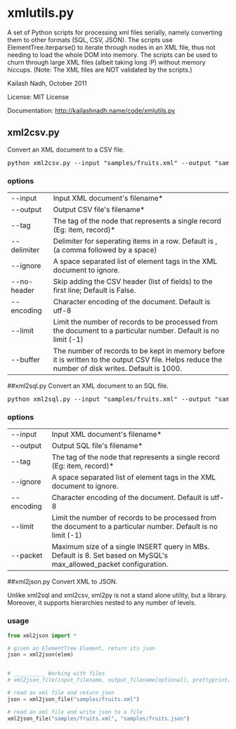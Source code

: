 # xmlutils.py
A set of Python scripts for processing xml files serially, 
namely converting them to other formats (SQL, CSV, JSON). The scripts use ElementTree.iterparse() 
to iterate through nodes in an XML file, thus not needing to load the whole DOM into memory. 
The scripts can be used to churn through large XML files (albeit taking long :P) without 
memory hiccups. (Note: The XML files are NOT validated by the scripts.)

Kailash Nadh, October 2011

License:	MIT License

Documentation: http://kailashnadh.name/code/xmlutils.py

## xml2csv.py
Convert an XML document to a CSV file.

<pre>
python xml2csv.py --input "samples/fruits.xml" --output "samples/fruits.csv" --tag "item"
</pre>

### options
<table>
	<tbody>
		<tr>
			<td>--input</td>
			<td>
				Input XML document's filename*
			</td>
		</tr>
		<tr>
			<td>--output</td>
			<td>
				Output CSV file's filename*
			</td>
		</tr>
		<tr>
			<td>--tag</td>
			<td>
				The tag of the node that represents a single record (Eg: item, record)*
			</td>
		</tr>
		<tr>
			<td>--delimiter</td>
			<td>
				Delimiter for seperating items in a row. Default is , (a comma followed by a space)
			</td>
		</tr>
		<tr>
			<td>--ignore</td>
			<td>
				A space separated list of element tags in the XML document to ignore.
			</td>
		</tr>
		<tr>
			<td>--no-header</td>
			<td>
				Skip adding the CSV header (list of fields) to the first line; Default is False.
			</td>
		</tr>
		<tr>
			<td>--encoding</td>
			<td>
				Character encoding of the document. Default is utf-8
			</td>
		</tr>
		<tr>
			<td>--limit</td>
			<td>
				Limit the number of records to be processed from the document to a particular number. 
				Default is no limit (-1)
			</td>
		</tr>
		<tr>
			<td>--buffer</td>
			<td>
				The number of records to be kept in memory before it is written to the output CSV file. Helps 
				reduce the number of disk writes. Default is 1000.
			</td>
		</tr>
	</tbody>
</table>

##xml2sql.py
Convert an XML document to an SQL file.

<pre>
python xml2sql.py --input "samples/fruits.xml" --output "samples/fruits.sql" --tag "item" --table "myfruits"
</pre>

### options
<table>
	<tbody>
		<tr>
			<td>--input</td>
			<td>
				Input XML document's filename*
			</td>
		</tr>
		<tr>
			<td>--output</td>
			<td>
				Output SQL file's filename*
			</td>
		</tr>
		<tr>
			<td>--tag</td>
			<td>
				The tag of the node that represents a single record (Eg: item, record)*
			</td>
		</tr>
		<tr>
			<td>--ignore</td>
			<td>
				A space separated list of element tags in the XML document to ignore.
			</td>
		</tr>
		<tr>
			<td>--encoding</td>
			<td>
				Character encoding of the document. Default is utf-8
			</td>
		</tr>
		<tr>
			<td>--limit</td>
			<td>
				Limit the number of records to be processed from the document to a particular number. 
				Default is no limit (-1)
			</td>
		</tr>
		<tr>
			<td>--packet</td>
			<td>
				Maximum size of a single INSERT query in MBs. Default is 8. Set based on MySQL's 
				max_allowed_packet configuration.
			</td>
		</tr>
	</tbody>
</table>

##xml2json.py
Convert XML to JSON.

Unlike xml2sql and xml2csv, xml2py is not a stand alone utility, but a library. Moreover, it
supports hierarchies nested to any number of levels.

### usage
```python
from xml2json import *

# given an ElementTree Element, return its json
json = xml2json(elem)


# __________ Working with files
# xml2json_file(input_filename, output_filename[optional], prettyprint[True or False], file_encoding[default: utf-8])

# read an xml file and return json
json = xml2json_file("samples/fruits.xml")

# read an xml file and write json to a file
xml2json_file("samples/fruits.xml", "samples/fruits.json")
```
